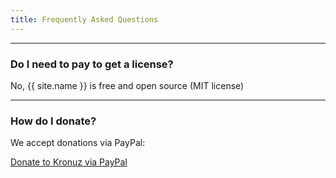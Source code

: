 ```yaml
---
title: Frequently Asked Questions
---
```



---

### Do I need to pay to get a license?
No, {{ site.name }} is free and open source (MIT license)


---

### How do I donate?

We accept donations via PayPal:

<a class="paypalme" href="https://www.paypal.me/Kronuz/20" target="_blank" rel="nofollow">Donate to Kronuz via PayPal</a>
